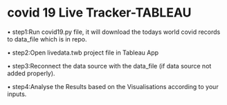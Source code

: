 # covid 19 Live Tracker-TABLEAU
  • step1:Run covid19.py file, it will download the todays world covid records to data_file which is in repo.
  
  • step2:Open livedata.twb project file in Tableau App
  
  • step3:Reconnect the data source with the data_file (if data source not added properly).
  
  • step4:Analyse the Results based on the Visualisations according to your inputs.
